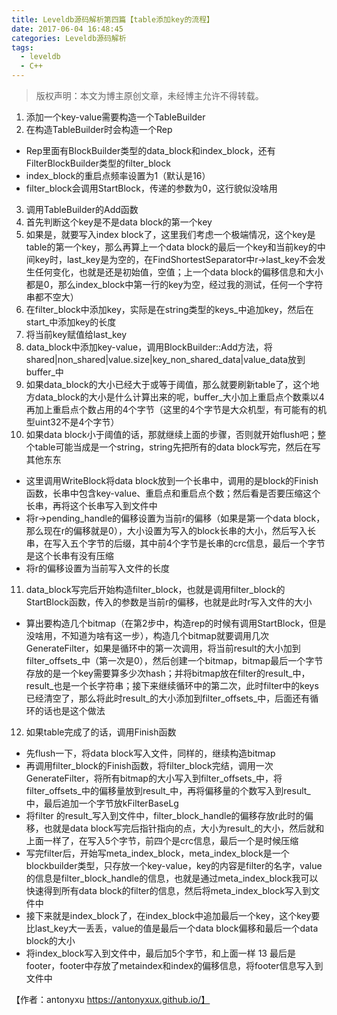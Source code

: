 ```yaml
---
title: Leveldb源码解析第四篇【table添加key的流程】
date: 2017-06-04 16:48:45
categories: Leveldb源码解析
tags: 
  - leveldb
  - C++
---
```


> 版权声明：本文为博主原创文章，未经博主允许不得转载。

1. 添加一个key-value需要构造一个TableBuilder
2. 在构造TableBuilder时会构造一个Rep
  - Rep里面有BlockBuilder类型的data_block和index_block，还有FilterBlockBuilder类型的filter_block
  - index_block的重启点频率设置为1（默认是16）
  - filter_block会调用StartBlock，传递的参数为0，这行貌似没啥用
3. 调用TableBuilder的Add函数
4. 首先判断这个key是不是data block的第一个key
5. 如果是，就要写入index block了，这里我们考虑一个极端情况，这个key是table的第一个key，那么再算上一个data block的最后一个key和当前key的中间key时，last_key是为空的，在FindShortestSeparator中r->last_key不会发生任何变化，也就是还是初始值，空值；上一个data block的偏移信息和大小都是0，那么index_block中第一行的key为空，经过我的测试，任何一个字符串都不空大）
6. 在filter_block中添加key，实际是在string类型的keys_中追加key，然后在start_中添加key的长度
7. 将当前key赋值给last_key
8. data_block中添加key-value，调用BlockBuilder::Add方法，将shared|non_shared|value.size|key_non_shared_data|value_data放到buffer_中
9. 如果data_block的大小已经大于或等于阈值，那么就要刷新table了，这个地方data_block的大小是什么计算出来的呢，buffer_大小加上重启点个数乘以4再加上重启点个数占用的4个字节（这里的4个字节是大众机型，有可能有的机型uint32不是4个字节）
10. 如果data block小于阈值的话，那就继续上面的步骤，否则就开始flush吧；整个table可能当成是一个string，string先把所有的data block写完，然后在写其他东东  
  - 这里调用WriteBlock将data block放到一个长串中，调用的是block的Finish函数，长串中包含key-value、重启点和重启点个数；然后看是否要压缩这个长串，再将这个长串写入到文件中
  - 将r->pending_handle的偏移设置为当前r的偏移（如果是第一个data block，那么现在r的偏移就是0），大小设置为写入的block长串的大小，然后写入长串，在写入五个字节的后缀，其中前4个字节是长串的crc信息，最后一个字节是这个长串有没有压缩
  - 将r的偏移设置为当前写入文件的长度
11. data_block写完后开始构造filter_block，也就是调用filter_block的StartBlock函数，传入的参数是当前r的偏移，也就是此时r写入文件的大小
  - 算出要构造几个bitmap（在第2步中，构造rep的时候有调用StartBlock，但是没啥用，不知道为啥有这一步），构造几个bitmap就要调用几次GenerateFilter，如果是循环中的第一次调用，将当前result的大小加到filter_offsets_中（第一次是0），然后创建一个bitmap，bitmap最后一个字节存放的是一个key需要算多少次hash；并将bitmap放在filter的result_中，result_也是一个长字符串；接下来继续循环中的第二次，此时filter中的keys已经清空了，那么将此时result_的大小添加到filter_offsets_中，后面还有循环的话也是这个做法
12. 如果table完成了的话，调用Finish函数
  - 先flush一下，将data block写入文件，同样的，继续构造bitmap
  - 再调用filter_block的Finish函数，将filter_block完结，调用一次GenerateFilter，将所有bitmap的大小写入到filter_offsets_中，将filter_offsets_中的偏移量放到result_中，再将偏移量的个数写入到result_中，最后追加一个字节放kFilterBaseLg
  - 将filter 的result_写入到文件中，filter_block_handle的偏移存放r此时的偏移，也就是data block写完后指针指向的点，大小为result_的大小，然后就和上面一样了，在写入5个字节，前四个是crc信息，最后一个是时候压缩
  - 写完filter后，开始写meta_index_block，meta_index_block是一个blockbuilder类型，只存放一个key-value，key的内容是filter的名字，value的信息是filter_block_handle的信息，也就是通过meta_index_block我可以快速得到所有data block的filter的信息，然后将meta_index_block写入到文件中
  - 接下来就是index_block了，在index_block中追加最后一个key，这个key要比last_key大一丢丢，value的值是最后一个data block偏移和最后一个data block的大小
  - 将index_block写入到文件中，最后加5个字节，和上面一样
13 最后是footer，footer中存放了metaindex和index的偏移信息，将footer信息写入到文件中


【作者：antonyxu   https://antonyxux.github.io/】
